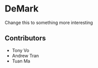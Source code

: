# DeMark
Change this to something more interesting

## Contributors
- Tony Vo
- Andrew Tran
- Tuan Ma
